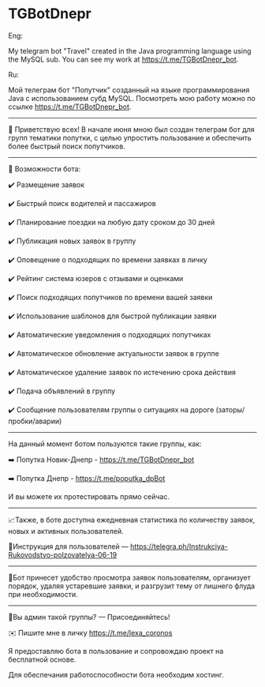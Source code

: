# TGBotDnepr

Eng:

My telegram bot "Travel" created in the Java programming language using the MySQL sub. You can see my work at https://t.me/TGBotDnepr_bot.

Ru:

Мой телеграм бот "Попутчик" созданный на языке программирования Java с использованием субд MySQL. Посмотреть мою работу можно по ссылке https://t.me/TGBotDnepr_bot.

-----------------------------------

👋 Приветствую всех!
В начале июня мною был создан телеграм бот для групп тематики попутки, с целью упростить пользование и обеспечить более быстрый поиск попутчиков.

-----------------------------------

📄 Возможности бота: 

✔️ Размещение заявок 

✔️ Быстрый поиск водителей и пассажиров 

✔️ Планирование поездки на любую дату сроком до 30 дней 

✔️ Публикация новых заявок в группу 

✔️ Оповещение о подходящих по времени заявках в личку 

✔️ Рейтинг система юзеров с отзывами и оценками 

✔️ Поиск подходящих попутчиков по времени вашей заявки 

✔️ Использование шаблонов для быстрой публикации заявки 

✔️ Автоматические уведомления о подходящих попутчиках 

✔️ Автоматическое обновление актуальности заявок в группе 

✔️ Автоматическое удаление заявок по истечению срока действия 

✔️ Подача объявлений в группу 

✔️ Сообщение пользователям группы о ситуациях на дороге (заторы/пробки/аварии)

-----------------------------------

На данный момент ботом пользуются такие группы, как:

➡️ Попутка Новик-Днепр - https://t.me/TGBotDnepr_bot

➡️ Попутка Днепр - https://t.me/poputka_dpBot

И вы можете их протестировать прямо сейчас.

-----------------------------------

📈Также, в боте доступна ежедневная статистика по количеству заявок, новых и активных пользователей.

📝Инструкция для пользователей — https://telegra.ph/Instrukciya-Rukovodstvo-polzovatelya-06-19

-----------------------------------

🔻Бот принесет удобство просмотра заявок пользователям, организует порядок, удаляя устаревшие заявки, и разгрузит тему от лишнего флуда при необходимости.

-----------------------------------

🔺Вы админ такой группы? — Присоединяйтесь!

✉️ Пишите мне в личку https://t.me/lexa_coronos

Я предоставляю бота в пользование и сопровождаю проект на бесплатной основе.

Для обеспечания работоспособности бота необходим хостинг.
